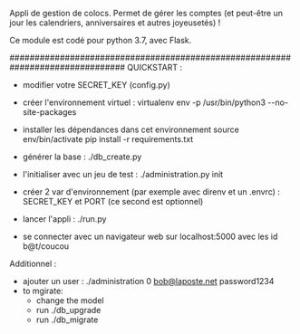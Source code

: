 Appli de gestion de colocs.
Permet de gérer les comptes (et peut-être un jour les calendriers, anniversaires et autres joyeusetés) !

Ce module est codé pour python 3.7, avec Flask.


###############################################################################
QUICKSTART :
  * modifier votre SECRET_KEY (config.py)

  * créer l'environnement virtuel :
        virtualenv env -p /usr/bin/python3 --no-site-packages

  * installer les dépendances dans cet environnement
        source env/bin/activate
        pip install -r requirements.txt

  * générer la base : ./db_create.py

  * l'initialiser avec un jeu de test : ./administration.py init

  * créer 2 var d'environnement (par exemple avec direnv et un .envrc) : SECRET_KEY et PORT (ce second est optionnel)

  * lancer l'appli : ./run.py

  * se connecter avec un navigateur web sur localhost:5000 avec les id b@t/coucou
  

Additionnel :
  * ajouter un user : ./administration 0 bob@laposte.net password1234
  * to mgirate:
    * change the model
    * run ./db_upgrade
    * run ./db_migrate
